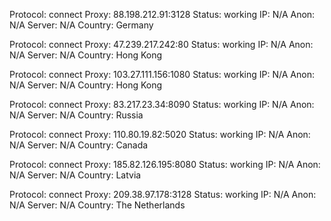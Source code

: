 Protocol: connect
Proxy: 88.198.212.91:3128
Status: working
IP: N/A
Anon: N/A
Server: N/A
Country: Germany

Protocol: connect
Proxy: 47.239.217.242:80
Status: working
IP: N/A
Anon: N/A
Server: N/A
Country: Hong Kong

Protocol: connect
Proxy: 103.27.111.156:1080
Status: working
IP: N/A
Anon: N/A
Server: N/A
Country: Hong Kong

Protocol: connect
Proxy: 83.217.23.34:8090
Status: working
IP: N/A
Anon: N/A
Server: N/A
Country: Russia

Protocol: connect
Proxy: 110.80.19.82:5020
Status: working
IP: N/A
Anon: N/A
Server: N/A
Country: Canada

Protocol: connect
Proxy: 185.82.126.195:8080
Status: working
IP: N/A
Anon: N/A
Server: N/A
Country: Latvia

Protocol: connect
Proxy: 209.38.97.178:3128
Status: working
IP: N/A
Anon: N/A
Server: N/A
Country: The Netherlands

